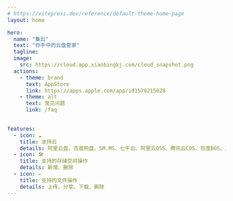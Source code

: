 ```yaml
---
# https://vitepress.dev/reference/default-theme-home-page
layout: home

hero:
  name: "集云"
  text: "你手中的云盘管家"
  tagline: 
  image:
    src: https://cloud.app.xiaobingkj.com/cloud_snapshot.png
  actions:
    - theme: brand
      text: AppStore
      link: https://apps.apple.com/app/id1578215028
    - theme: alt
      text: 常见问题
      link: /faq
    

features:
  - icon: ☁️
    title: 支持云
    details: 阿里云盘、百度网盘、SM.MS、七牛云、阿里云OSS、腾讯云COS、百度BOS、又拍云、华为云OBS
  - icon: 🛠
    title: 支持的存储空间操作
    details: 新增、删除
  - icon: ✏️
    title: 支持的文件操作
    details: 上传、分享、下载、删除
---
```


